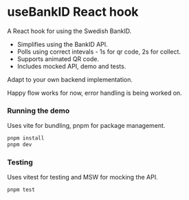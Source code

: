 # useBankID React hook

A React hook for using the Swedish BankID.
* Simplifies using the BankID API.
* Polls using correct intevals - 1s for qr code, 2s for collect.
* Supports animated QR code.
* Includes mocked API, demo and tests.

Adapt to your own backend implementation.

Happy flow works for now, error handling is being worked on. 

### Running the demo
Uses vite for bundling, pnpm for package management.

```bash
pnpm install
pnpm dev
```

### Testing
Uses vitest for testing and MSW for mocking the API.

```bash
pnpm test
```
